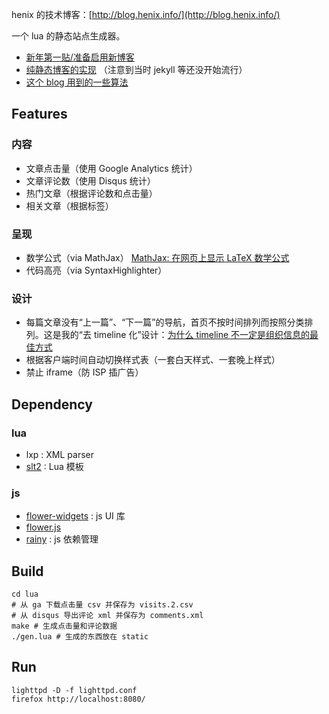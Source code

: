 henix 的技术博客：[http://blog.henix.info/](http://blog.henix.info/)

一个 lua 的静态站点生成器。

* [新年第一贴/准备启用新博客](http://blog.henix.info/blog/new-year-new-blog.html)
* [纯静态博客的实现](http://blog.henix.info/blog/my-static-blog.html) （注意到当时 jekyll 等还没开始流行）
* [这个 blog 用到的一些算法](http://blog.henix.info/blog/blog-algorithms.html)

## Features

### 内容

* 文章点击量（使用 Google Analytics 统计）
* 文章评论数（使用 Disqus 统计）
* 热门文章（根据评论数和点击量）
* 相关文章（根据标签）

### 呈现

* 数学公式（via MathJax） [MathJax: 在网页上显示 LaTeX 数学公式](http://blog.henix.info/blog/mathjax-render-latex-math-online.html)
* 代码高亮（via SyntaxHighlighter）

### 设计

* 每篇文章没有“上一篇”、“下一篇”的导航，首页不按时间排列而按照分类排列。这是我的“去 timeline 化”设计：[为什么 timeline 不一定是组织信息的最佳方式](http://blog.henix.info/blog/why-not-timeline.html)
* 根据客户端时间自动切换样式表（一套白天样式、一套晚上样式）
* 禁止 iframe（防 ISP 插广告）

## Dependency

### lua

* lxp : XML parser
* [slt2](https://github.com/henix/slt2) : Lua 模板

### js

* [flower-widgets](https://github.com/henix/flower-widgets) : js UI 库
* [flower.js](https://github.com/henix/flower.js)
* [rainy](https://github.com/henix/rainy) : js 依赖管理

## Build

	cd lua
	# 从 ga 下载点击量 csv 并保存为 visits.2.csv
	# 从 disqus 导出评论 xml 并保存为 comments.xml
	make # 生成点击量和评论数据
	./gen.lua # 生成的东西放在 static

## Run

	lighttpd -D -f lighttpd.conf
	firefox http://localhost:8080/
